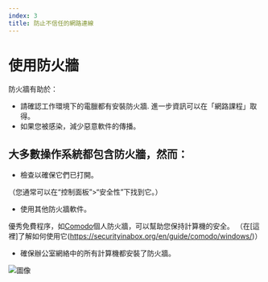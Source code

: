 ```yaml
---
index: 3
title: 防止不信任的網路連線
---
```

# 使用防火牆

防火牆有助於：

*   請確認工作環境下的電臘都有安裝防火牆. 進一步資訊可以在「網路課程」取得。
*   如果您被感染，減少惡意軟件的傳播。

## 大多數操作系統都包含防火牆，然而：

* 檢查以確保它們已打開。

（您通常可以在“控制面板”>“安全性”下找到它。）

* 使用其他防火牆軟件。

優秀免費程序，如[Comodo](https://personalfirewall.comodo.com/free-download.html?track=5560)個人防火牆，可以幫助您保持計算機的安全。 （在[這裡]了解如何使用它(https://securityinabox.org/en/guide/comodo/windows/)）

* 確保辦公室網絡中的所有計算機都安裝了防火牆。

![圖像](malware_adv3.png)